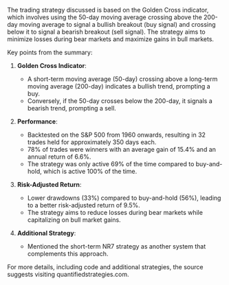 The trading strategy discussed is based on the Golden Cross indicator, which involves using the 50-day moving average crossing above the 200-day moving average to signal a bullish breakout (buy signal) and crossing below it to signal a bearish breakout (sell signal). The strategy aims to minimize losses during bear markets and maximize gains in bull markets. 

Key points from the summary:
1. **Golden Cross Indicator**: 
   - A short-term moving average (50-day) crossing above a long-term moving average (200-day) indicates a bullish trend, prompting a buy.
   - Conversely, if the 50-day crosses below the 200-day, it signals a bearish trend, prompting a sell.

2. **Performance**:
   - Backtested on the S&P 500 from 1960 onwards, resulting in 32 trades held for approximately 350 days each.
   - 78% of trades were winners with an average gain of 15.4% and an annual return of 6.6%.
   - The strategy was only active 69% of the time compared to buy-and-hold, which is active 100% of the time.

3. **Risk-Adjusted Return**:
   - Lower drawdowns (33%) compared to buy-and-hold (56%), leading to a better risk-adjusted return of 9.5%.
   - The strategy aims to reduce losses during bear markets while capitalizing on bull market gains.

4. **Additional Strategy**:
   - Mentioned the short-term NR7 strategy as another system that complements this approach.

For more details, including code and additional strategies, the source suggests visiting quantifiedstrategies.com.
